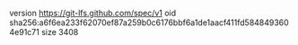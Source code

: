 version https://git-lfs.github.com/spec/v1
oid sha256:a6f6ea233f62070ef87a259b0c6176bbf6a1de1aacf411fd5848493604e91c71
size 3408
